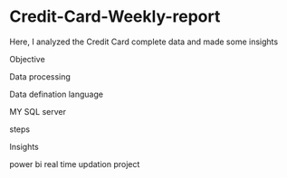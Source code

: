 # Credit-Card-Weekly-report
Here, I analyzed the Credit Card complete data and made some insights

Objective

Data processing

Data defination language

MY SQL server

steps 

Insights 

power bi real time updation project
